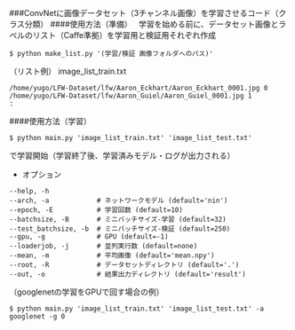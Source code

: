 
###ConvNetに画像データセット（3チャンネル画像）を学習させるコード（クラス分類）
####使用方法（準備）  
学習を始める前に、データセット画像とラベルのリスト（Caffe準拠）を学習用と検証用それぞれ作成  
```
$ python make_list.py '(学習/検証 画像フォルダへのパス)'  
```
（リスト例） image_list_train.txt
```
/home/yugo/LFW-Dataset/lfw/Aaron_Eckhart/Aaron_Eckhart_0001.jpg 0  
/home/yugo/LFW-Dataset/lfw/Aaron_Guiel/Aaron_Guiel_0001.jpg 1
:
```

####使用方法（学習）  
```
$ python main.py 'image_list_train.txt' 'image_list_test.txt'
```
で学習開始（学習終了後、学習済みモデル・ログが出力される）
* オプション
```
--help, -h  
--arch, -a            # ネットワークモデル (default='nin')  
--epoch, -E           # 学習回数 (default=10)  
--batchsize, -B       # ミニバッチサイズ-学習 (default=32)  
--test_batchsize, -b  # ミニバッチサイズ-検証 (default=250)  
--gpu, -g             # GPU (default=-1)  
--loaderjob, -j       # 並列実行数 (default=none)  
--mean, -m            # 平均画像 (default='mean.npy')  
--root, -R            # データセットディレクトリ (default='.')  
--out, -o             # 結果出力ディレクトリ (default='result')  
```

（googlenetの学習をGPUで回す場合の例）  
```
$ python main.py 'image_list_train.txt' 'image_list_test.txt' -a googlenet -g 0
```
